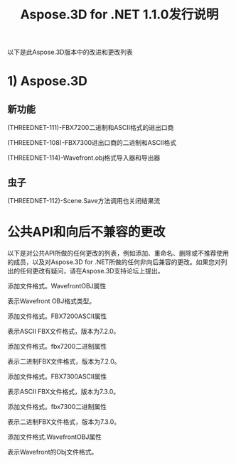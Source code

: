 ﻿---
title: Aspose.3D for .NET 1.1.0发行说明
type: docs
weight: 20
url: /zh/net/aspose-3d-for-net-1-1-0-release-notes/
---
以下是此Aspose.3D版本中的改进和更改列表
# **1) Aspose.3D**
## **新功能**
(THREEDNET-111)-FBX7200二进制和ASCII格式的进出口商

(THREEDNET-108)-FBX7300进出口商的二进制和ASCII格式

(THREEDNET-114)-Wavefront.obj格式导入器和导出器
## **虫子**
(THREEDNET-112)-Scene.Save方法调用也关闭结果流
# **公共API和向后不兼容的更改**
以下是对公共API所做的任何更改的列表，例如添加、重命名、删除或不推荐使用的成员，以及对Aspose.3D for .NET所做的任何非向后兼容的更改。如果您对列出的任何更改有疑问，请在Aspose.3D支持论坛上提出。

添加文件格式。WavefrontOBJ属性

表示Wavefront OBJ格式类型。

添加文件格式。FBX7200ASCII属性

表示ASCII FBX文件格式，版本为7.2.0。

添加文件格式。fbx7200二进制属性

表示二进制FBX文件格式，版本为7.2.0。

添加文件格式。FBX7300ASCII属性

表示ASCII FBX文件格式，版本为7.3.0。

添加文件格式。fbx7300二进制属性

表示二进制FBX文件格式，版本为7.3.0。

添加文件格式.WavefrontOBJ属性

表示Wavefront的Obj文件格式。
